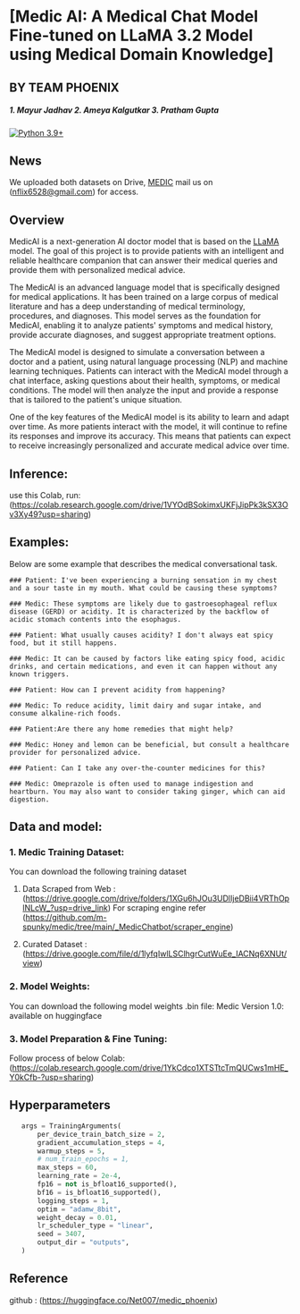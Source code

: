 # [Medic AI: A Medical Chat Model Fine-tuned on LLaMA 3.2 Model using Medical Domain Knowledge]
## BY TEAM PHOENIX
<h5>1. Mayur Jadhav          2. Ameya Kalgutkar       3. Pratham Gupta</h5>

[![Python 3.9+](https://img.shields.io/badge/python-3.9+-blue.svg)](https://www.python.org/downloads/release/python-390/) 

## News
We uploaded both datasets on Drive, [MEDIC](https://drive.google.com/drive/folders/1XGu6hJOu3UDlIjeDBii4VRThOplNLcW_?usp=drive_link)
mail us on (nflix6528@gmail.com) for access.

## Overview
MedicAI is a next-generation AI doctor model that is based on the [LLaMA](https://huggingface.co/meta-llama/Llama-3.2-1B) model. The goal of this project is to provide patients with an intelligent and reliable healthcare companion that can answer their medical queries and provide them with personalized medical advice.

The MedicAI is an advanced language model that is specifically designed for medical applications. It has been trained on a large corpus of medical literature and has a deep understanding of medical terminology, procedures, and diagnoses. This model serves as the foundation for MedicAI, enabling it to analyze patients' symptoms and medical history, provide accurate diagnoses, and suggest appropriate treatment options.

The MedicAI model is designed to simulate a conversation between a doctor and a patient, using natural language processing (NLP) and machine learning techniques. Patients can interact with the MedicAI model through a chat interface, asking questions about their health, symptoms, or medical conditions. The model will then analyze the input and provide a response that is tailored to the patient's unique situation.

One of the key features of the MedicAI model is its ability to learn and adapt over time. As more patients interact with the model, it will continue to refine its responses and improve its accuracy. This means that patients can expect to receive increasingly personalized and accurate medical advice over time.


 ## Inference:
 use this Colab, run:
(https://colab.research.google.com/drive/1VYOdBSokimxUKFjJipPk3kSX3Ov3Xy49?usp=sharing)


## Examples:

Below are some example that describes the medical conversational task. 
 ```
 ### Patient: I've been experiencing a burning sensation in my chest and a sour taste in my mouth. What could be causing these symptoms?
 
 ### Medic: These symptoms are likely due to gastroesophageal reflux disease (GERD) or acidity. It is characterized by the backflow of acidic stomach contents into the esophagus.

 ### Patient: What usually causes acidity? I don't always eat spicy food, but it still happens.

 ### Medic: It can be caused by factors like eating spicy food, acidic drinks, and certain medications, and even it can happen without any known triggers.

 ### Patient: How can I prevent acidity from happening?

 ### Medic: To reduce acidity, limit dairy and sugar intake, and consume alkaline-rich foods.

 ### Patient:Are there any home remedies that might help?

 ### Medic: Honey and lemon can be beneficial, but consult a healthcare provider for personalized advice.

 ### Patient: Can I take any over-the-counter medicines for this?

 ### Medic: Omeprazole is often used to manage indigestion and heartburn. You may also want to consider taking ginger, which can aid digestion.
 ```
 

 ## Data and model:
 ### 1. Medic Training Dataset:
You can download the following training dataset
1. Data Scraped from Web : (https://drive.google.com/drive/folders/1XGu6hJOu3UDlIjeDBii4VRThOplNLcW_?usp=drive_link)
    For scraping engine refer (https://github.com/m-spunky/medic/tree/main/_MedicChatbot/scraper_engine)

2. Curated Dataset : (https://drive.google.com/file/d/1lyfqIwlLSClhgrCutWuEe_IACNq6XNUt/view)
 
 ### 2. Model Weights:
You can download the following model weights .bin file:
Medic Version 1.0: available on huggingface

 ### 3. Model Preparation & Fine Tuning:
Follow process of below Colab:
(https://colab.research.google.com/drive/1YkCdco1XTSTtcTmQUCws1mHE_Y0kCfb-?usp=sharing)

 ## Hyperparameters
 ```python
    args = TrainingArguments(
        per_device_train_batch_size = 2,
        gradient_accumulation_steps = 4,
        warmup_steps = 5,
        # num_train_epochs = 1,
        max_steps = 60,
        learning_rate = 2e-4,
        fp16 = not is_bfloat16_supported(),
        bf16 = is_bfloat16_supported(),
        logging_steps = 1,
        optim = "adamw_8bit",
        weight_decay = 0.01,
        lr_scheduler_type = "linear",
        seed = 3407,
        output_dir = "outputs",
    )
 ```
 

## Reference

github : (https://huggingface.co/Net007/medic_phoenix)
```